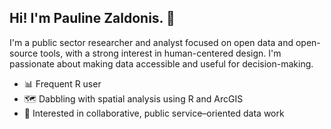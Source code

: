 ## Hi! I'm Pauline Zaldonis. 👋

I'm a public sector researcher and analyst focused on open data and open-source tools, with a strong interest in human-centered design. I'm passionate about making data accessible and useful for decision-making. 

- 📊 Frequent R user 
- 🗺 Dabbling with spatial analysis using R and ArcGIS
- 🤝 Interested in collaborative, public service–oriented data work


<!--
**pzaldonis/pzaldonis** is a ✨ _special_ ✨ repository because its `README.md` (this file) appears on your GitHub profile.

Here are some ideas to get you started:

- 🔭 I’m currently working on ...
- 🌱 I’m currently learning ...
- 👯 I’m looking to collaborate on ...
- 🤔 I’m looking for help with ...
- 💬 Ask me about ...
- 📫 How to reach me: ...
- 😄 Pronouns: ...
- ⚡ Fun fact: ...
-->
